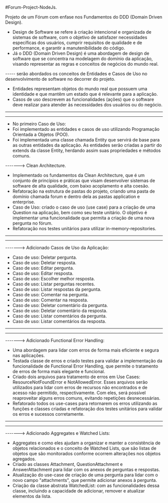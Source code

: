 #Forum-Project-NodeJs.
 
  Projeto de um Fórum com enfase nos Fundamentos do DDD (Domain Driven Design).
 
  - Design de Software se refere à criação intencional e organizada de sistemas de software, com o objetivo de satisfazer necessidades específicas dos usuários, cumprir requisitos de qualidade e de performance, e garantir a manutenibilidade do código.
  - Já o DDD (Domain Driven Design) é uma abordagem de design de software que se concentra na modelagem do domínio da aplicação, visando representar as regras e conceitos de negócios do mundo real.
 
 
  ----- serão abordados os conceitos de Entidades e Casos de Uso no desenvolvimento de software no decorrer do projeto.
 
 
  - Entidades representam objetos do mundo real que possuem uma identidade e que mantêm um estado que é relevante para a aplicação.
  - Casos de uso descrevem as funcionalidades (ações) que o software deve realizar para atender às necessidades dos usuários ou do negócio.
 
  ____________________________________________________________________________________________________________________________________________________________________________________________________________________
  ____________________________________________________________________________________________________________________________________________________________________________________________________________________
  - No primeiro Caso de Uso:
  - Foi implementado as entidades e casos de uso utilizando Programação Orientada a Objetos (POO).
  - Foi  implementada uma classe chamada Entity que servirá de base para as outras entidades da aplicação. As entidades serão criadas a partir do extends da classe Entity, herdando assim suas propriedades e métodos comuns.
 
 -------> Clean Architecture.
  - Implementado os fundamentos da Clean Architecture, que é um conjunto de princípios e práticas que visam desenvolver sistemas de software de alta qualidade, com baixo acoplamento e alta coesão.
  - Refatoração na estrutura de pastas do projeto, criando uma pasta de domínio chamada forum e dentro dela as pastas application e enterprise.
  - Caso de Uso: criado o caso de uso (use case) para a criação de uma Question na aplicação, bem como seu teste unitário. O objetivo é implementar uma funcionalidade que permita a criação de uma nova pergunta no fórum.
  - Refatoração nos testes unitários para utilizar in-memory-repositories.
 
  ____________________________________________________________________________________________________________________________________________________________________________________________________________________
  ____________________________________________________________________________________________________________________________________________________________________________________________________________________
  -------> Adicionado Casos de Uso da Aplicação:
  - Caso de uso: Deletar pergunta.        
  - Caso de uso: Deletar resposta.     
  - Caso de uso: Editar pergunta.        
  - Caso de uso: Editar resposta.
  - Caso de uso: Escolher melhor resposta.
  - Caso de uso: Listar perguntas recentes.
  - Caso de uso: Listar respostas da pergunta.
  - Caso de uso: Comentar na pergunta.
  - Caso de uso: Comentar na resposta.
  - Caso de uso: Deletar comentário da pergunta.
  - Caso de uso: Deletar comentário da resposta.           
  - Caso de uso: Listar comentários da pergunta.
  - Caso de uso: Listar comentários da resposta.

 ____________________________________________________________________________________________________________________________________________________________________________________________________________________
 ____________________________________________________________________________________________________________________________________________________________________________________________________________________
 -------> Adicionado Functional Error Handling:
 - Uma abordagem para lidar com erros de forma mais eficiente e segura nas aplicações.
 - Testada classe de erros e criado testes para validar a implementação da funcionalidade de Functional Error Handling, que permite o tratamento de erros de forma mais elegante e funcional.
 - Criado dois arquivos para tratamento de erros em Use Cases: ResourceNotFoundError e NotAllowedError. Esses arquivos serão utilizados para lidar com erros de recursos não encontrados e de acesso não permitido, respectivamente. Com eles, será    possível reaproveitar alguns erros comuns, evitando repetições desnecessárias.
 - Refatorado todos os use-cases para retornarem os erros utilizando as funções e classes criadas e refatoração dos testes unitários para validar os erros e sucessos corretamente. 
 ____________________________________________________________________________________________________________________________________________________________________________________________________________________
 ____________________________________________________________________________________________________________________________________________________________________________________________________________________
 -------> Adicionado Aggregates e Watched Lists:
 - Aggregates e como eles ajudam a organizar e manter a consistência de objetos relacionados e o conceito de Watched Lists, que são listas de objetos que são monitorados conforme ocorrem alterações nos objetos agregados.
 - Criado as classes Attachment, QuestionAttachment e AnswerAttachment para lidar com os anexos de perguntas e respostas.
 - Atualização do use-case de criação de uma pergunta para lidar com o novo campo "attachments", que permite adicionar anexos à pergunta.
 - Criação da classe abstrata WatchedList: com as funcionalidades dessa classe, incluindo a capacidade de adicionar, remover e atualizar elementos da lista.




 
 

